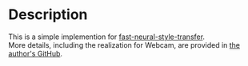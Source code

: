 # Description
This is a simple implemention for [fast-neural-style-transfer](https://cs.stanford.edu/people/jcjohns/eccv16/).     
More details, including the realization for Webcam, are provided in [the author's GitHub](https://github.com/jcjohnson/fast-neural-style).
